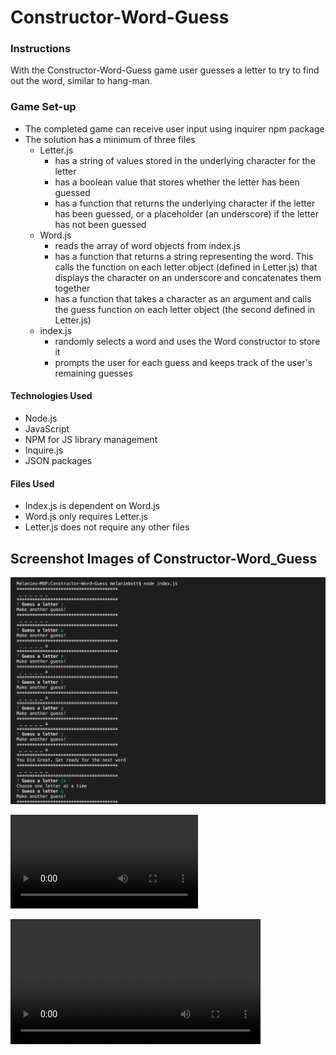 # Constructor-Word-Guess
### Instructions
With the Constructor-Word-Guess game user guesses a letter to try to find out the word, similar to hang-man.

### Game Set-up
- The completed game can receive user input using inquirer npm package
- The solution has a minimum of three files
   - Letter.js
      * has a string of values stored in the underlying character for the letter
      * has a boolean value that stores whether the letter has been guessed
      * has a function that returns the underlying character if the letter has been guessed, or a placeholder (an underscore) if the letter has not been guessed
   - Word.js
     * reads the array of word objects from index.js
     * has a function that returns a string representing the word. This calls the function on each letter object (defined in Letter.js) that displays the character on an underscore and concatenates them together
     * has a function that takes a character as an argument and calls the guess function on each letter object (the second defined in Letter.js)
   - index.js
     * randomly selects a word and uses the Word constructor to store it
     * prompts the user for each guess and keeps track of the user's remaining guesses

#### Technologies Used
- Node.js
- JavaScript
- NPM for JS library management
- Inquire.js
- JSON packages

#### Files Used
- Index.js is dependent on Word.js
- Word.js only requires Letter.js
- Letter.js does not require any other files

## Screenshot Images of Constructor-Word_Guess

![Command Line](/images/constructor.png)

![Video](/images/constructor1.mp4)

 <video width="400" controls>
 <source src="constructor1.mp4" type="video/mp4></video>

